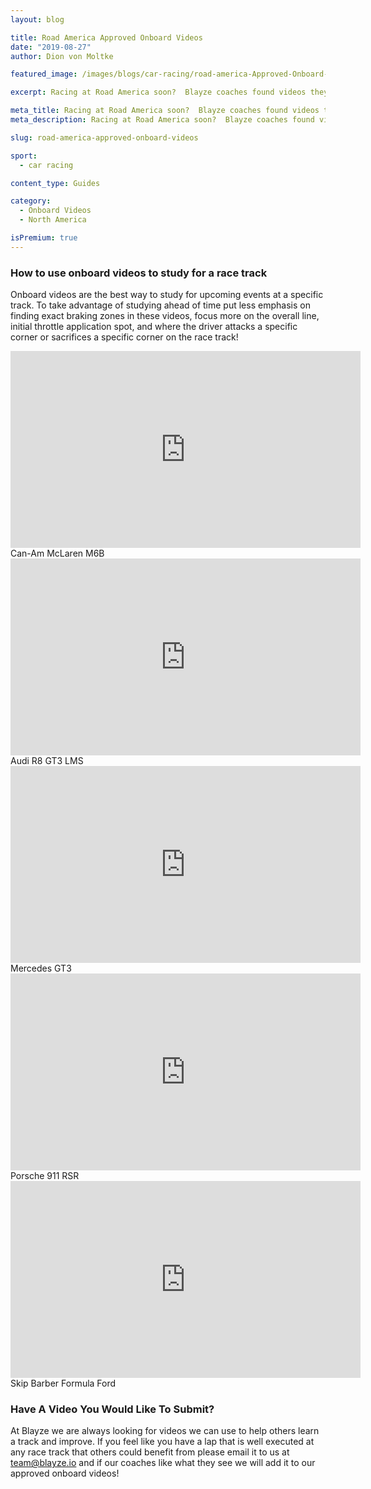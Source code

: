 ```yaml
---
layout: blog

title: Road America Approved Onboard Videos
date: "2019-08-27"
author: Dion von Moltke

featured_image: /images/blogs/car-racing/road-america-Approved-Onboard-Videos-compressor.jpg

excerpt: Racing at Road America soon?  Blayze coaches found videos they approve of watching to study for this race track!

meta_title: Racing at Road America soon?  Blayze coaches found videos they approve of watching to study for this race track!
meta_description: Racing at Road America soon?  Blayze coaches found videos they approve of watching to study for this race track!

slug: road-america-approved-onboard-videos

sport:
  - car racing

content_type: Guides

category:
  - Onboard Videos
  - North America

isPremium: true
---
```


### How to use onboard videos to study for a race track

Onboard videos are the best way to study for upcoming events at a specific track. To take advantage of studying ahead of time put less emphasis on finding exact braking zones in these videos, focus more on the overall line, initial throttle application spot, and where the driver attacks a specific corner or sacrifices a specific corner on the race track!

<iframe title="Blog iFrame" width="560" height="315" src="https://www.youtube.com/embed/4kPGOpC0LlQ" frameborder="0" allow="accelerometer; autoplay; encrypted-media; gyroscope; picture-in-picture" allowfullscreen></iframe>
Can-Am McLaren M6B

<iframe title="Blog iFrame" width="560" height="315" src="https://www.youtube.com/embed/Oqo7bvtw_VA" frameborder="0" allow="accelerometer; autoplay; encrypted-media; gyroscope; picture-in-picture" allowfullscreen></iframe>
Audi R8 GT3 LMS

<iframe title="Blog iFrame" width="560" height="315" src="https://www.youtube.com/embed/NGpGEGY-Uaw" frameborder="0" allow="accelerometer; autoplay; encrypted-media; gyroscope; picture-in-picture" allowfullscreen></iframe>
Mercedes GT3

<iframe title="Blog iFrame" width="560" height="315" src="https://www.youtube.com/embed/9rjacyd-6og" frameborder="0" allow="accelerometer; autoplay; encrypted-media; gyroscope; picture-in-picture" allowfullscreen></iframe>
Porsche 911 RSR

<iframe title="Blog iFrame" width="560" height="315" src="https://www.youtube.com/embed/z3T3hgwSfU8" frameborder="0" allow="accelerometer; autoplay; encrypted-media; gyroscope; picture-in-picture" allowfullscreen></iframe>
Skip Barber Formula Ford

### Have A Video You Would Like To Submit?

At Blayze we are always looking for videos we can use to help others learn a track and improve. If you feel like you have a lap that is well executed at any race track that others could benefit from please email it to us at team@blayze.io and if our coaches like what they see we will add it to our approved onboard videos!

